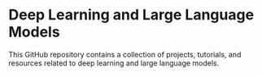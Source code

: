# Deep Learning and Large Language Models

This GitHub repository contains a collection of projects, tutorials, and resources related to deep learning and large language models.
